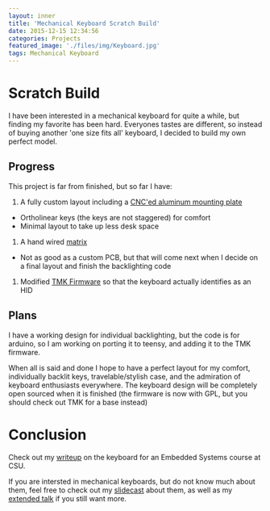 ```yaml
---
layout: inner
title: 'Mechanical Keyboard Scratch Build'
date: 2015-12-15 12:34:56
categories: Projects
featured_image: './files/img/Keyboard.jpg'
tags: Mechanical Keyboard
---
```

# Scratch Build
I have been interested in a mechanical keyboard for quite a while, but finding my favorite has been hard. Everyones tastes are different, so instead of buying another 'one size fits all' keyboard, I decided to build my own perfect model.

## Progress
This project is far from finished, but so far I have: 

1. A fully custom layout including a [CNC'ed aluminum mounting plate](https://drive.google.com/open?id=0BytM8VwdGDEvUnBMZ1VLeHprVGM, )
 * Ortholinear keys (the keys are not staggered) for comfort
 * Minimal layout to take up less desk space
1. A hand wired [matrix](https://drive.google.com/open?id=0BytM8VwdGDEvNFR2SVJlcXg3ejA)
 * Not as good as a custom PCB, but that will come next when I decide on a final layout and finish the backlighting code
1. Modified [TMK Firmware](https://github.com/tmk/tmk_keyboard) so that the keyboard actually identifies as an HID

## Plans
I have a working design for individual backlighting, but the code is for arduino, so I am working on porting it to teensy, and adding it to the TMK firmware. 

When all is said and done I hope to have a perfect layout for my comfort, individually backlit keys, travelable/stylish case, and the admiration of keyboard enthusiasts everywhere. The keyboard design will be completely open sourced when it is finished (the firmware is now with GPL, but you should check out TMK for a base instead)

# Conclusion
Check out my [writeup](https://drive.google.com/open?id=0BytM8VwdGDEvY3ZEejg5V1YtMjg) on the keyboard for an Embedded Systems course at CSU.

If you are intersted in mechanical keyboards, but do not know much about them, feel free to check out my [slidecast](https://drive.google.com/open?id=0BytM8VwdGDEvQlJZR29RUGpyZVU) about them, as well as my [extended talk](https://drive.google.com/open?id=0BytM8VwdGDEvbkFmTy1ERnFZQnM) if you still want more.
